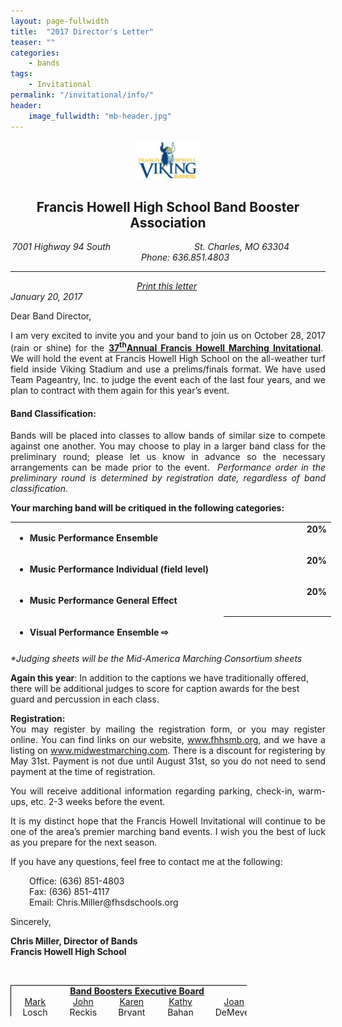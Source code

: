 ```yaml
---
layout: page-fullwidth
title:  "2017 Director's Letter"
teaser: ""
categories:
    - bands
tags:
    - Invitational
permalink: "/invitational/info/"
header:
    image_fullwidth: "mb-header.jpg"
---
```


<p style="text-align: center;"><img src="/images/vikinglogo.jpg" alt="vikinglogo" width="100" height="62" /></p>
<h2 style="text-align: center;">Francis Howell High School Band Booster Association</h2>
<address style="text-align: center;">7001 Highway 94 South &nbsp; &nbsp; &nbsp; &nbsp; &nbsp; &nbsp; &nbsp; &nbsp; &nbsp; &nbsp; &nbsp; &nbsp; &nbsp; &nbsp; &nbsp; &nbsp; &nbsp;St. Charles, MO 63304 &nbsp; &nbsp; &nbsp; &nbsp; &nbsp; &nbsp; &nbsp; &nbsp; &nbsp; &nbsp; &nbsp; &nbsp; &nbsp; &nbsp; Phone: 636.851.4803<hr /></address><address style="text-align: center;"><a href="images/Director-Invite-Letter-2017.pdf" target="_blank" title="2017 Director Invite Letter">Print this letter</a>&nbsp;</address><address><span>January 20, 2017</span></address><address><span></span></address>
<p><span>Dear Band Director,</span></p>
<p style="text-align: justify;"><span>I am very excited to invite you and your band to join us on October 28, 2017 (rain or shine) for the <strong><span style="text-decoration: underline;">37<sup>th</sup>Annual Francis Howell Marching Invitational</span></strong>.&nbsp; We will hold the event at Francis Howell High School on the all-weather turf field inside Viking Stadium and use a prelims/finals format. We have used Team Pageantry, Inc. to judge the event each of the last four years, and we plan to contract with them again for this year&rsquo;s event.</span></p>
<h4><span>Band Classification:</span></h4>
<p style="text-align: justify;"><span>Bands will be placed into classes to allow bands of similar size to compete against one another. You may choose to play in a larger band class for the preliminary round; please let us know in advance so the necessary arrangements can be made prior to the event.&nbsp; <em>Performance order in the preliminary round is determined by registration date, regardless of band classification</em>.</span></p>
<p><span><strong>Your marching band will be critiqued in the following categories:</strong></span></p>
<table style="height: 196px; width: 620px;">
<tbody>
<tr>
<td valign="middle">
<ul>
<li><span><strong>Music Performance Ensemble</strong></span></li>
</ul>
</td>
<td style="width: 112px;"><span></span></td>
<td style="text-align: right;" valign="top"><span><strong>20%</strong></span></td>
</tr>
<tr>
<td valign="middle">
<ul>
<li><span><strong>Music Performance Individual (field level)</strong></span></li>
</ul>
</td>
<td style="width: 112px;"><span></span></td>
<td style="text-align: right;" valign="top"><span><strong>20%</strong></span></td>
</tr>
<tr>
<td valign="middle">
<ul>
<li><span><strong>Music Performance General Effect</strong></span></li>
</ul>
</td>
<td style="width: 112px;"><span></span></td>
<td style="text-align: right;" valign="top"><span><strong>20%</strong></span></td>
</tr>
<tr>
<td valign="middle">
<ul>
<li><span><strong>Visual Performance Ensemble  &#8680; </strong></span></li>
</ul>
</td>
<th rowspan="2" style="width: 112px;"><strong>Averaged</strong></th>
<th rowspan="2" style="width: 30px;" align="right"><strong>20%</strong></th>
</tr>
<tr>
<td valign="middle">
<ul>
<li><span><strong>Visual Performance Individual (field level)  &#8680;</strong></span></li>
</ul>
</td>
</tr>
<tr>
<td valign="middle">
<ul>
<li><span><strong>Visual Performace General Effect</strong></span></li>
</ul>
</td>
<td style="width: 112px;"><span></span></td>
<td style="width: 30px;" align="right" valign="top"><span><strong>20%</strong></span></td>
</tr>
</tbody>
</table>
<p><em>*Judging sheets will be the Mid-America Marching Consortium sheets</em></p>
<p><span><strong>Again this year</strong>: In addition to the captions we have traditionally offered, there will be additional judges to score for caption awards for the best guard and percussion in each class.</span></p>
<p style="text-align: justify;"><span><strong>Registration:</strong></span><br /><span>You may register by mailing the registration form, or you may register online. You can find links on our website, <a href="http://www.fhhsmb.org" target="_blank" title="Francis Howell High School Band Booster Association">www.fhhsmb.org</a>, and we have a listing on <a href="http://www.midwestmarching.com/" target="_blank" title="Midwest Marching">www.midwestmarching.com</a>. There is a discount for registering by May 31st. Payment is not due until August 31st, so you do not need to send payment at the time of registration.</span></p>
<p style="text-align: justify;"><span>You will receive additional information regarding parking, check-in, warm-ups, etc. 2-3 weeks before the event.</span></p>
<p style="text-align: justify;"><span>It is my distinct hope that the Francis Howell Invitational will continue to be one of the area&rsquo;s premier marching band events. I wish you the best of luck as you prepare for the next season.</span></p>
<p><span>If you have any questions, feel free to contact me at the following:</span></p>
<p style="padding-left: 30px;"><span>Office: (636) 851-4803</span><br /><span>Fax: (636) 851-4117</span><br /><span>Email: Chris.Miller@fhsdschools.org</span></p>
<p><span>Sincerely,</span></p>
<p><span><strong>Chris Miller, Director of Bands</strong></span><br /><span><strong>Francis Howell High School</strong></span></p>
<p style="margin: 0in -0.3in 0.0001pt 30px;">&nbsp;</p>
<table style="width: 75%; border-collapse: collapse; border: 1px none; height: 50px;" cellspacing="0" cellpadding="0" align="center">
<tbody>
<tr style="height: 12.85pt;">
<td colspan="5" style="width: 532.5pt; border-top: 1pt solid windowtext; border-right: 1pt solid windowtext; border-left: 1pt solid windowtext; border-bottom: none; padding: 0in 5.4pt; height: 11.65pt;text-align:center;" valign="center" width="710"><span style="text-decoration: underline;"><strong>Band Boosters Executive Board</strong></span></td>
</tr>
<tr style="height: 12.85pt;">
<td style="width: 106.5pt; border-top: none; border-right: none; border-bottom: none; border-left: 1pt solid windowtext; padding: 0in 5.4pt; height: 12.85pt;text-align:center;" valign="top" width="142"><span><a href="mailto:BoardPresident@fhhsmb.org">Mark Losch</a></span></td>
<td style="width: 106.5pt; border: none; padding: 0in 5.4pt; height: 12.85pt;text-align:center;" valign="top" width="142"><span><a href="mailto:VicePresident@fhhsmb.org">John Reckis</a></span></td>
<td style="width: 106.5pt; border: none; padding: 0in 5.4pt; height: 12.85pt;text-align:center;" valign="top" width="142"><span><a href="mailto:Treasurer@fhhsmb.org">Karen Bryant</a></span></td>
<td style="width: 106.5pt; border: none; padding: 0in 5.4pt; height: 12.85pt;text-align:center;" valign="top" width="142"><span><a href="mailto:Secretary@fhhsmb.org">Kathy Bahan</a></span></td>
<td style="width: 106.5pt; border-top: none; border-bottom: none; border-left: none; border-right: 1pt solid windowtext; padding: 0in 5.4pt; height: 12.85pt;text-align:center;" valign="top" width="142"><span><a href="mailto:VolunteerCoordinator@fhhsmb.org">Joan DeMeyer</a></span></td>
</tr>
<tr style="height: 12.85pt;">
<td style="width: 106.5pt; border-top: none; border-left: 1pt solid windowtext; border-bottom: 1pt solid windowtext; border-right: none; padding: 0in 5.4pt; height: 12.85pt;text-align:center;" valign="top" width="142"><span>President</span></td>
<td style="width: 106.5pt; border-top: none; border-left: none; border-bottom: 1pt solid windowtext; border-right: none; padding: 0in 5.4pt; height: 12.85pt;text-align:center;" valign="top" width="142"><span>Vice President</span></td>
<td style="width: 106.5pt; border-top: none; border-left: none; border-bottom: 1pt solid windowtext; border-right: none; padding: 0in 5.4pt; height: 12.85pt;text-align:center;" valign="top" width="142"><span>Treasurer</span></td>
<td style="width: 106.5pt; border-top: none; border-left: none; border-bottom: 1pt solid windowtext; border-right: none; padding: 0in 5.4pt; height: 12.85pt;text-align:center;" valign="top" width="142"><span>Secretary</span></td>
<td style="width: 106.5pt; border-top: none; border-left: none; border-bottom: 1pt solid windowtext; border-right: 1pt solid windowtext; padding: 0in 5.4pt; height: 12.85pt;text-align:center;" valign="top" width="142"><span>Volunteer Coordinator</span></td>
</tr>
</tbody>
</table>
